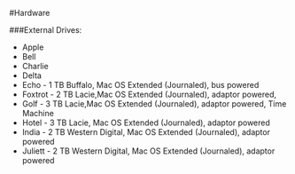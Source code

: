#Hardware


###External Drives:
* Apple
* Bell
* Charlie
* Delta 
* Echo - 1 TB Buffalo, Mac OS Extended (Journaled), bus powered
* Foxtrot - 2 TB Lacie,Mac OS Extended (Journaled), adaptor powered,
* Golf - 3 TB Lacie,Mac OS Extended (Journaled), adaptor powered, Time Machine
* Hotel - 3 TB Lacie, Mac OS Extended (Journaled), adaptor powered
* India - 2 TB Western Digital, Mac OS Extended (Journaled), adaptor powered
* Juliett - 2 TB Western Digital, Mac OS Extended (Journaled), adaptor powered
